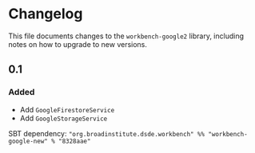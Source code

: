 # Changelog

This file documents changes to the `workbench-google2` library, including notes on how to upgrade to new versions.

## 0.1

### Added

- Add `GoogleFirestoreService`
- Add `GoogleStorageService`

SBT dependency: `"org.broadinstitute.dsde.workbench" %% "workbench-google-new" % "8328aae"`